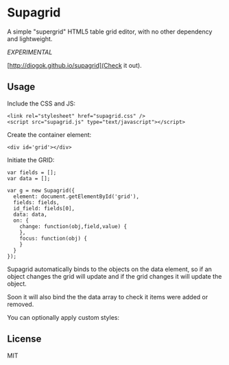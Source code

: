 # Supagrid

A simple "supergrid" HTML5 table grid editor, with no other dependency and lightweight.

_EXPERIMENTAL_

[http://diogok.github.io/supagrid](Check it out).

## Usage

Include the CSS and JS:

    <link rel="stylesheet" href="supagrid.css" />
    <script src="supagrid.js" type="text/javascript"></script>

Create the container element:

    <div id='grid'></div>

Initiate the GRID:

    var fields = [];
    var data = [];

    var g = new Supagrid({
      element: document.getElementById('grid'),
      fields: fields,
      id_field: fields[0],
      data: data,
      on: {
        change: function(obj,field,value) {
        },
        focus: function(obj) {
        }
      }
    });


Supagrid automatically binds to the objects on the data element, so if an object changes the grid will update and if the grid changes it will update the object.
         
Soon it will also bind the the data array to check it items were added or removed.

You can optionally apply custom styles:


## License

MIT

